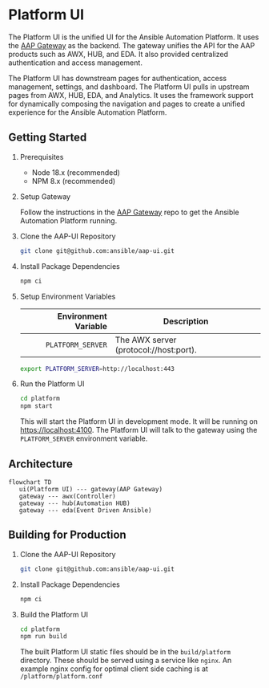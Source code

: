 # Platform UI

The Platform UI is the unified UI for the Ansible Automation Platform. It uses the [AAP Gateway](https://github.com/ansible/aap-gateway) as the backend. The gateway unifies the API for the AAP products such as AWX, HUB, and EDA. It also provided centralized authentication and access management.

The Platform UI has downstream pages for authentication, access management, settings, and dashboard. The Platform UI pulls in upstream pages from AWX, HUB, EDA, and Analytics. It uses the framework support for dynamically composing the navigation and pages to create a unified experience for the Ansible Automation Platform.

## Getting Started

1. Prerequisites

   - Node 18.x (recommended)
   - NPM 8.x (recommended)

1. Setup Gateway

   Follow the instructions in the [AAP Gateway](https://github.com/ansible/aap-gateway) repo to get the Ansible Automation Platform running.

1. Clone the AAP-UI Repository

   ```zsh
   git clone git@github.com:ansible/aap-ui.git
   ```

1. Install Package Dependencies

   ```zsh
   npm ci
   ```

1. Setup Environment Variables

   | Environment Variable | Description                            |
   | -------------------: | -------------------------------------- |
   |    `PLATFORM_SERVER` | The AWX server (protocol://host:port). |

   ```zsh
   export PLATFORM_SERVER=http://localhost:443
   ```

1. Run the Platform UI

   ```zsh
   cd platform
   npm start
   ```

   This will start the Platform UI in development mode.
   It will be running on <https://localhost:4100>.
   The Platform UI will talk to the gateway using the `PLATFORM_SERVER` environment variable.

## Architecture

```mermaid
flowchart TD
   ui(Platform UI) --- gateway(AAP Gateway)
   gateway --- awx(Controller)
   gateway --- hub(Automation HUB)
   gateway --- eda(Event Driven Ansible)
```

## Building for Production

1. Clone the AAP-UI Repository

   ```zsh
   git clone git@github.com:ansible/aap-ui.git
   ```

1. Install Package Dependencies

   ```zsh
   npm ci
   ```

1. Build the Platform UI

   ```zsh
   cd platform
   npm run build
   ```

   The built Platform UI static files should be in the `build/platform` directory.
   These should be served using a service like `nginx`.
   An example nginx config for optimal client side caching is at `/platform/platform.conf`
